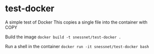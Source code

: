 # test-docker
A simple test of Docker
This copies a single file into the container with COPY

Build the image
```docker build -t snessnet/test-docker .```

Run a shell in the container
```docker run -it snessnet/test-docker bash```


